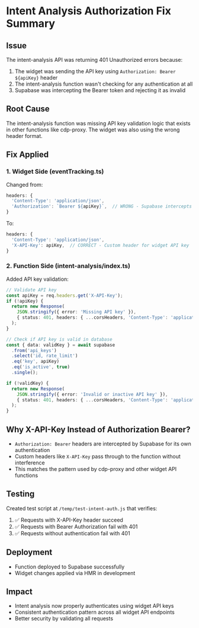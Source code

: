 # Intent Analysis Authorization Fix Summary

## Issue
The intent-analysis API was returning 401 Unauthorized errors because:
1. The widget was sending the API key using `Authorization: Bearer ${apiKey}` header
2. The intent-analysis function wasn't checking for any authentication at all
3. Supabase was intercepting the Bearer token and rejecting it as invalid

## Root Cause
The intent-analysis function was missing API key validation logic that exists in other functions like cdp-proxy. The widget was also using the wrong header format.

## Fix Applied

### 1. Widget Side (eventTracking.ts)
Changed from:
```javascript
headers: {
  'Content-Type': 'application/json',
  'Authorization': `Bearer ${apiKey}`,  // WRONG - Supabase intercepts this
}
```

To:
```javascript
headers: {
  'Content-Type': 'application/json',
  'X-API-Key': apiKey,  // CORRECT - Custom header for widget API key
}
```

### 2. Function Side (intent-analysis/index.ts)
Added API key validation:
```typescript
// Validate API key
const apiKey = req.headers.get('X-API-Key');
if (!apiKey) {
  return new Response(
    JSON.stringify({ error: 'Missing API key' }),
    { status: 401, headers: { ...corsHeaders, 'Content-Type': 'application/json' }}
  );
}

// Check if API key is valid in database
const { data: validKey } = await supabase
  .from('api_keys')
  .select('id, rate_limit')
  .eq('key', apiKey)
  .eq('is_active', true)
  .single();

if (!validKey) {
  return new Response(
    JSON.stringify({ error: 'Invalid or inactive API key' }),
    { status: 401, headers: { ...corsHeaders, 'Content-Type': 'application/json' }}
  );
}
```

## Why X-API-Key Instead of Authorization Bearer?
- `Authorization: Bearer` headers are intercepted by Supabase for its own authentication
- Custom headers like `X-API-Key` pass through to the function without interference
- This matches the pattern used by cdp-proxy and other widget API functions

## Testing
Created test script at `/temp/test-intent-auth.js` that verifies:
1. ✅ Requests with X-API-Key header succeed
2. ✅ Requests with Bearer Authorization fail with 401
3. ✅ Requests without authentication fail with 401

## Deployment
- Function deployed to Supabase successfully
- Widget changes applied via HMR in development

## Impact
- Intent analysis now properly authenticates using widget API keys
- Consistent authentication pattern across all widget API endpoints
- Better security by validating all requests